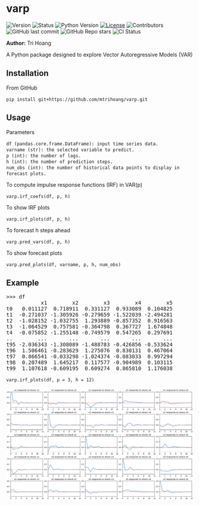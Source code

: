# varp

![Version](https://img.shields.io/badge/version-0.1.0-blue)
![Status](https://img.shields.io/badge/status-work--in--progress-yellow)
![Python Version](https://img.shields.io/badge/python-3.12.4-blue)
[![License](https://img.shields.io/badge/license-MIT-blue)](LICENSE)
![Contributors](https://img.shields.io/github/contributors/mtrihoang/varp)
![GitHub last commit](https://img.shields.io/github/last-commit/mtrihoang/varp)
![GitHub Repo stars](https://img.shields.io/github/stars/mtrihoang/varp)
![CI Status](https://github.com/mtrihoang/varp/actions/workflows/tests.yml/badge.svg)

**Author:** Tri Hoang

A Python package designed to explore Vector Autoregressive Models (VAR)

## Installation

From GitHub
```
pip install git+https://github.com/mtrihoang/varp.git
```

## Usage
Parameters

    df (pandas.core.frame.DataFrame): input time series data.
    varname (str): the selected variable to predict.
    p (int): the number of lags.
    h (int): the number of prediction steps.
    num_obs (int): the number of historical data points to display in forecast plots.

To compute impulse response functions (IRF) in VAR(p)
```
varp.irf_coefs(df, p, h)
```
To show IRF plots
```
varp.irf_plots(df, p, h)
```
To forecast h steps ahead
```
varp.pred_vars(df, p, h)
```
To show forecast plots
```
varp.pred_plots(df, varname, p, h, num_obs)
```

## Example
<pre>
>>> df
           x1        x2        x3        x4        x5
t0   0.011127  0.718911  0.331127  0.933089  0.104825
t1  -0.271037 -1.305926 -0.279659 -1.522039 -2.494281
t2  -1.028152 -1.032755  1.293889 -0.857352  0.916563
t3  -1.064529  0.757581 -0.364798  0.367727  1.674848
t4  -0.075852 -1.255148 -0.749579  0.547265  0.297691
..        ...       ...       ...       ...       ...
t95 -2.036343 -1.308089 -1.488783 -0.426856 -0.533624
t96  1.506461 -0.283629  1.275076  0.830131  0.467064
t97  0.866541 -0.033298 -1.024374 -0.083033  0.997294
t98  0.207489  1.645217  0.117577 -0.904989  0.103115
t99  1.107618 -0.609195  0.609274  0.865810  1.176038
</pre>

```
varp.irf_plots(df, p = 3, h = 12)
```

![alt text](irf_fig.png)